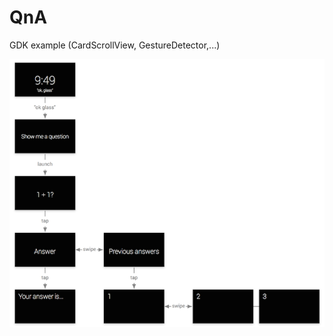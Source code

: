 QnA
===

GDK example (CardScrollView, GestureDetector,...)

![flow](https://raw.githubusercontent.com/prt2121/QnA/master/flow.png)

